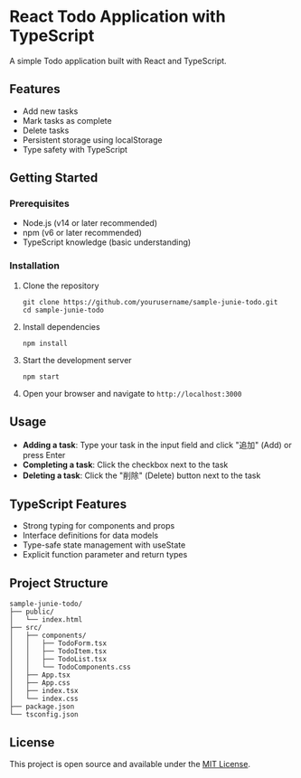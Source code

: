 # React Todo Application with TypeScript

A simple Todo application built with React and TypeScript.

## Features

- Add new tasks
- Mark tasks as complete
- Delete tasks
- Persistent storage using localStorage
- Type safety with TypeScript

## Getting Started

### Prerequisites

- Node.js (v14 or later recommended)
- npm (v6 or later recommended)
- TypeScript knowledge (basic understanding)

### Installation

1. Clone the repository
   ```
   git clone https://github.com/yourusername/sample-junie-todo.git
   cd sample-junie-todo
   ```

2. Install dependencies
   ```
   npm install
   ```

3. Start the development server
   ```
   npm start
   ```

4. Open your browser and navigate to `http://localhost:3000`

## Usage

- **Adding a task**: Type your task in the input field and click "追加" (Add) or press Enter
- **Completing a task**: Click the checkbox next to the task
- **Deleting a task**: Click the "削除" (Delete) button next to the task

## TypeScript Features

- Strong typing for components and props
- Interface definitions for data models
- Type-safe state management with useState<T>
- Explicit function parameter and return types

## Project Structure

```
sample-junie-todo/
├── public/
│   └── index.html
├── src/
│   ├── components/
│   │   ├── TodoForm.tsx
│   │   ├── TodoItem.tsx
│   │   ├── TodoList.tsx
│   │   └── TodoComponents.css
│   ├── App.tsx
│   ├── App.css
│   ├── index.tsx
│   └── index.css
├── package.json
└── tsconfig.json
```

## License

This project is open source and available under the [MIT License](LICENSE).
